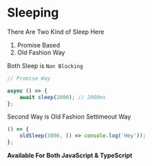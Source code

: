 # Sleeping

There Are Two Kind of Sleep Here

1. Promise Based
2. Old Fashion Way

Both Sleep is `Non Blocking`

```javascript
// Promise Way

async () => {
    await sleep(2000); // 2000ms
};
```

Second Way is Old Fashion Settimeout Way

```javascript
() => {
    oldSleep(3000, () => console.log('Hey'));
};
```

**Available For Both JavaScript & TypeScript**
